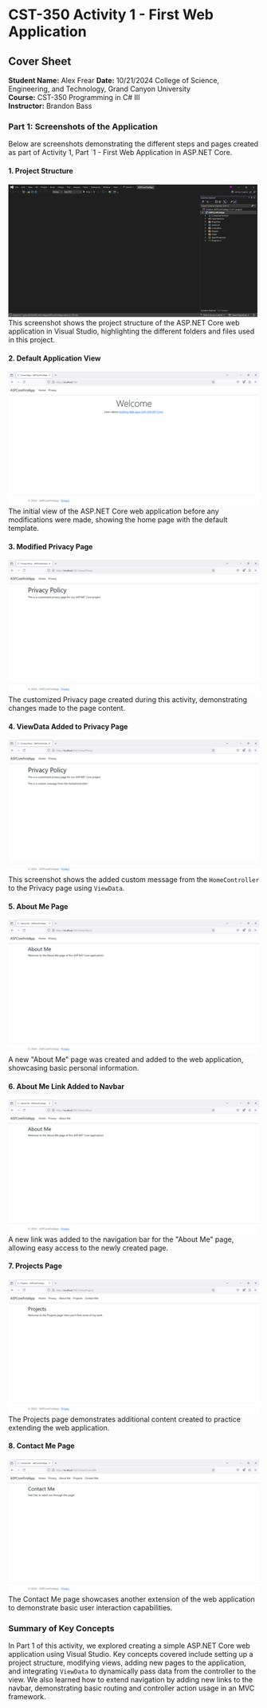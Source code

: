 # CST-350 Activity 1 - First Web Application

## Cover Sheet
**Student Name:** Alex Frear 
**Date:** 10/21/2024
College of Science, Engineering, and Technology, Grand Canyon University  
**Course:** CST-350 Programming in C# III  
**Instructor:** Brandon Bass  

### Part 1: Screenshots of the Application

Below are screenshots demonstrating the different steps and pages created as part of Activity 1, Part `1 - First Web Application in ASP.NET Core.

#### 1. Project Structure
<img src="Activity1Screenshots/Part1Screenshots/01_Project_Structure.png" width="500"/>
This screenshot shows the project structure of the ASP.NET Core web application in Visual Studio, highlighting the different folders and files used in this project.

#### 2. Default Application View
![Default Application Screenshot](Activity1Screenshots/Part1Screenshots/02_Default_Application.png)  
The initial view of the ASP.NET Core web application before any modifications were made, showing the home page with the default template.

#### 3. Modified Privacy Page
![Modified Privacy Screenshot](Activity1Screenshots/Part1Screenshots/03_Modified_Privacy.png)  
The customized Privacy page created during this activity, demonstrating changes made to the page content.

#### 4. ViewData Added to Privacy Page
![ViewData Privacy Page Screenshot](Activity1Screenshots/Part1Screenshots/04_ViewData_Privacy.png)  
This screenshot shows the added custom message from the `HomeController` to the Privacy page using `ViewData`.

#### 5. About Me Page
![About Me Screenshot](Activity1Screenshots/Part1Screenshots/05_AboutMe_Page.png)  
A new "About Me" page was created and added to the web application, showcasing basic personal information.

#### 6. About Me Link Added to Navbar
![Navbar Link to About Me Screenshot](Activity1Screenshots/Part1Screenshots/06_Navbar_AboutMe_Link.png)  
A new link was added to the navigation bar for the "About Me" page, allowing easy access to the newly created page.

#### 7. Projects Page
![Projects Page Screenshot](Activity1Screenshots/Part1Screenshots/07_NewPages_Projects.png)  
The Projects page demonstrates additional content created to practice extending the web application.

#### 8. Contact Me Page
![Contact Me Page Screenshot](Activity1Screenshots/Part1Screenshots/08_NewPages_ContactMe.png)  
The Contact Me page showcases another extension of the web application to demonstrate basic user interaction capabilities.

### Summary of Key Concepts
In Part 1 of this activity, we explored creating a simple ASP.NET Core web application using Visual Studio. Key concepts covered include setting up a project structure, modifying views, adding new pages to the application, and integrating `ViewData` to dynamically pass data from the controller to the view. We also learned how to extend navigation by adding new links to the navbar, demonstrating basic routing and controller action usage in an MVC framework.

